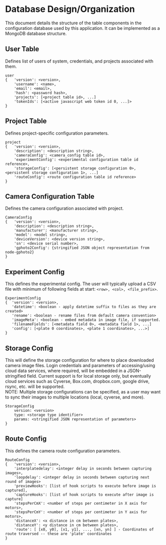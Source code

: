 # Database Design/Organization

This document details the structure of the table components in the configuration database used by this application.  It can
be implemented as a MongoDB database structure.

## User Table
Defines list of users of system, credentials, and projects associated with them.

`user`<br>
`{   'version': <version>,`<br>
`    'username': <name>,`<br>
`    'email': <email>,`<br>
`    'hash': <password hash>,`<br>
`    'projects': [<project table id>, ...]`<br>
`    'tokenIds': [<active javascript web token id 0, ...]>`<br>
`}`

## Project Table
Defines project-specific configuration parameters.

`project`<br>
`{   'version': <version>,`<br>
`    'description': <description string>,`<br>
`    'cameraConfig': <camera_config table id>,`<br>
`    'experimentConfig': <experimental configuration table id reference>,`<br>
`    'storageConfig': [<persistent storage configuration 0>, <persistent storage configuration 1>, ...]`<br>
`    'routeConfig': <route configuration table id reference>`<br>
`}`

## Camera Configuration Table
Defines the camera configuration associated with project.

`CameraConfig`<br>
`{   'version': <version>,`<br>
`    'description': <description string>,`<br>
`    'manufacturer': <manufacturer string>,`<br>
`    'model': <model string>,`<br>
`    'deviceVersion': <device version string>,`<br>
`    'sn': <device serial number>,` <br>
`    'gphoto2Config': {stringified JSON object representation from node-gphoto2}`<br>
`}`

## Experiment Config
This defines the experimental config.  The user will typically upload a CSV file with minimum of following
fields at start: `<row>, <col>, <file_prefix>`.

`ExperimentConfig`<br>
`{  'version': <version>,`<br>
`   'datetime': <boolean - apply datetime suffix to files as they are created>`<br>
`   'rename': <boolean - rename files from default camera convention>`<br>
`   'imageMeta': <boolean - embed metadata in image file, if supported.`<br>
`   'filenameFields': [<metadata field 0>, <metadata field 1>, ...]`<br>
`   'config': [<plate 0 coordinates>, <plate 1 coordinates>, ...>]`<br>
`}`

## Storage Config
This will define the storage configuration for where to place downloaded camera image files.  Login credentials and parameters of accessing/using cloud data services, where required,
will be embedded in a JSON-stringified field.  Current support is for local storage only, but eventually cloud services
such as Cyverse, Box.com, dropbox.com, google drive, rsync, etc. will be supported.  
NOTE: Multiple storage configurations can be specified, as a user may want to sync their images to multiple locations
(local, cyverse, and more).

`StorageConfig`<br>
`    version: <version>`<br>
`    type: <storage type identifier>`<br>
`    params: <stringified JSON representation of parameters>`<br>
`}`

## Route Config
This defines the camera route configuration parameters.

`RouteConfig`<br>
`{   'version': <version>,`<br>
`    'interplatedelay': <integer delay in seconds between capturing images>,`<br>
`    'loopdelay': <integer delay in seconds between capturing next round of images>`<br>
`    'previewHooks': [list of hook scripts to execute before image is captured],`<br>
`    'captureHooks': [list of hook scripts to execute after image is capture]`<br>
`    'stepsPerCmX': <number of steps per centimeter in X axis for motors>,`<br>
`    'stepsPerCmY': <number of steps per centimeter in Y axis for motors>,`<br>
`    'distanceX': <x distance in cm between plates>,`<br>
`    'distanceY': <y distance in cm between plates>,`<br>
`    'route': [ [x0, y0], [x1, y1], ..., [xn, yn] ] - Coordinates of route traversed -- these are 'plate' coordinates`<br>
`}`

